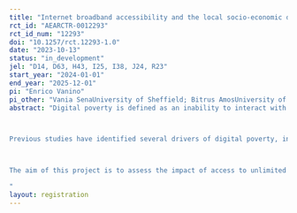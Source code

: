 ```yaml
---
title: "Internet broadband accessibility and the local socio-economic development of deprived communities"
rct_id: "AEARCTR-0012293"
rct_id_num: "12293"
doi: "10.1257/rct.12293-1.0"
date: "2023-10-13"
status: "in_development"
jel: "D14, D63, H43, I25, I38, J24, R23"
start_year: "2024-01-01"
end_year: "2025-12-01"
pi: "Enrico Vanino"
pi_other: "Vania SenaUniversity of Sheffield; Bitrus AmosUniversity of Sheffield"
abstract: "Digital poverty is defined as an inability to interact with the online world fully, when, where, and how an individual needs to (DPA, 2022). Digital poverty exacerbates and is exacerbated by other socioeconomic, educational, racial, linguistic, gender, and health inequalities, becoming both the product and the cause of other forms of socio-economic disadvantage (Hernandez and Roberts, 2018; DPA, 2022). It describes not just differences in access, labelled as “first-level” or “basic digital divide”, but autonomy of use, skill, social support and the purposes for which the technology is employed, labelled as the “second-level digital divide” (Rinaldo et al., 2014). Tackling digital poverty would require intentional and continuous policy interventions addressing 5 different elements: 1) affordable, robust broadband internet service; 2) internet enabled devices that meet the needs of the user; 3) access to digital literacy training; 4) quality technical support; and 5) applications and online content designed to enable and encourage self-sufficiency, participation and collaboration (National Digital Inclusion Alliance, 2020). 

Previous studies have identified several drivers of digital poverty, including demography (age, sex, ethnicity), socioeconomic status (education and income), location, infrastructure, internet access cost and quality. In particular, internet access costs are an important consideration especially for low-income households living in deprived communities, as the costs of acquiring an efficient and effective broadband and device may be unaffordable for most low-income households, further deepening the digital divide among deprived communities (Kearns and Whitley, 2019). However, tackling digital poverty is not relevant just to get people using more technology per se, but rather to empower the use of technology to impact on and transform people's lives (Rinaldo et al., 2014). Several studies have applied different methodologies to diverse contexts to try to evaluate the impact that digital poverty, and its reduction, might have on several outcomes, mostly focusing on students’ educational performance, households’ economic outcomes, and individuals’ wellbeing. However, previous evidence has not provided a comprehensive analysis of the impact of digital poverty on different socio-economic outcomes, in particular regarding the relationship with the hurdle of high internet access costs deepening the digital divide, which is especially relevant for low-income households living in deprived communities.

The aim of this project is to assess the impact of access to unlimited high-speed broadband connection for households on several socio-economic indicators, such as education achievements, labour market participation, and community engagement, among disadvantaged households. This is a collaborative project involving a number of private and public organisations, including Sheffield City Council, VAS (Voluntary Action Sheffield), the Lottery-funded youth and community service provider SY-NC, the David and Jane Richards Family Foundation (a Sheffield-based charity), the local internet service provider Pinemedia, the University of Sheffield and the Digital Poverty Alliance. The project wants to provide high-speed and unlimited fibre broadband to the households located in one of the most deprived social housing estates in the local authority district of Sheffield, in order to alleviate digital poverty, and assess the impact of better and more affordable internet broadband accessibility on education, labour market participation, and community engagement. Researchers at the University - in collaboration with the Digital Poverty Alliance research team and a group of community researchers - will be in charge of carrying out an in-depth and rigorous evaluation of the effects of this intervention on the local community. The project will run for two years, and the pilot will be used to analyse the effectiveness of this type of intervention before rolling it out to other towns and cities across the country.
"
layout: registration
---
```


